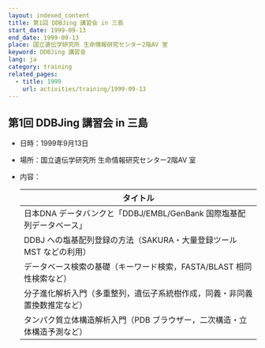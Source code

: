 ```yaml
---
layout: indexed_content
title: 第1回 DDBJing 講習会 in 三島
start_date: 1999-09-13
end_date: 1999-09-13
place: 国立遺伝学研究所 生命情報研究センター2階AV 室
keyword: DDBJing 講習会
lang: ja
category: training
related_pages:
  - title: 1999
    url: activities/training/1999-09-13
---
```


## 第1回 DDBJing 講習会 in 三島 <a name="1"></a>

-   日時：1999年9月13日
-   場所：国立遺伝学研究所 生命情報研究センター2階AV 室
-   内容：

    | タイトル |
    |----|
    | 日本DNA データバンクと「DDBJ/EMBL/GenBank 国際塩基配列データベース」 |
    | DDBJ への塩基配列登録の方法（SAKURA・大量登録ツールMST などの利用） |
    | データベース検索の基礎（キーワード検索，FASTA/BLAST 相同性検索など） |
    | 分子進化解析入門（多重整列，遺伝子系統樹作成，同義・非同義置換数推定など） |
    | タンパク質立体構造解析入門（PDB ブラウザー，二次構造・立体構造予測など） |

